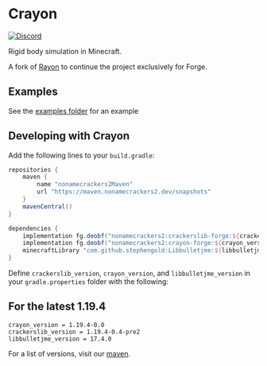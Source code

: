 # Crayon
[![Discord](https://img.shields.io/discord/987817685293355028?style=flat-square&logo=discord&label=Discord&color=%235865F2)](https://discord.gg/cracker-s-modded-community-987817685293355028)

Rigid body simulation in Minecraft.

A fork of [Rayon](https://github.com/LazuriteMC/Rayon) to continue the project exclusively for Forge.

## Examples
See the [examples folder](https://github.com/nonamecrackers2/Crayon/tree/1.19.4/src/main/java/dev/lazurite/rayon/impl/example) for an example

## Developing with Crayon
Add the following lines to your `build.gradle`:

```gradle
repositories {
    maven {
        name "nonamecrackers2Maven"
        url "https://maven.nonamecrackers2.dev/snapshots"
    }
    mavenCentral()
}

dependencies {
    implementation fg.deobf("nonamecrackers2:crackerslib-forge:${crackerslib_version}")
    implementation fg.deobf("nonamecrackers2:crayon-forge:${crayon_version}")
    minecraftLibrary "com.github.stephengold:Libbulletjme:${libbulletjme_version}"
}
```

Define ``crackerslib_version``, ``crayon_version``, and ``libbulletjme_version`` in your ``gradle.properties`` folder with the following:

## For the latest 1.19.4
```gradle.properties
crayon_version = 1.19.4-0.0
crackerslib_version = 1.19.4-0.4-pre2
libbulletjme_version = 17.4.0
```

For a list of versions, visit our [maven](https://lazurite.dev/maven/releases/dev/lazurite/rayon-fabric).
